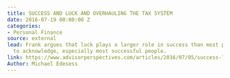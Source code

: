 ```yaml
---
title: SUCCESS AND LUCK AND OVERHAULING THE TAX SYSTEM
date: 2016-07-19 00:00:00 Z
categories:
- Personal Finance
source: external
lead: Frank argues that luck plays a larger role in success than most people are willing
  to acknowledge, especially most successful people.
link: https://www.advisorperspectives.com/articles/2016/07/05/success-luck-and-overhauling-the-tax-system
Author: Michael Edesess
---
```


